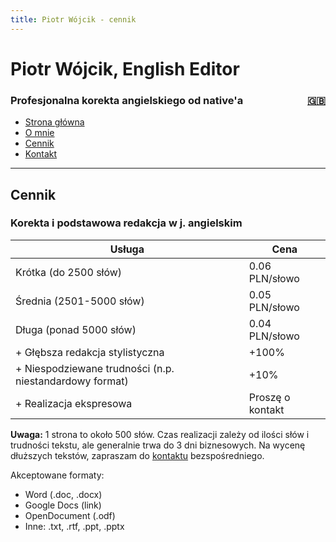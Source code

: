 ```yaml
---
title: Piotr Wójcik - cennik
---
```

<link rel="stylesheet" href="style.css">

# Piotr Wójcik, English Editor

<h3><div style="float: left">Profesjonalna korekta angielskiego od native'a</div><div style="float: right"><a href="pricing.html" title="Please click here for English">🇬🇧</a></div><div style="clear: both;"></div></h3>

- [Strona główna](index.md)
- [O mnie](omnie.md)
- [Cennik](cennik.md)
- [Kontakt](kontakt.md)

---

## Cennik

### Korekta i podstawowa redakcja w j. angielskim

| Usługa                          | Cena             |
|---------------------------------|------------------|
| Krótka (do 2500 słów)           | 0.06 PLN/słowo   |
| Średnia (2501-5000 słów)        | 0.05 PLN/słowo   |
| Długa (ponad 5000 słów)         | 0.04 PLN/słowo   |
| + Głębsza redakcja stylistyczna | +100%            |
| + Niespodziewane trudności (n.p.  niestandardowy format) | +10% |
| + Realizacja ekspresowa         | Proszę o kontakt |
<!--
<table>
<thead>
  <tr>
    <th>Usługa</th>
    <th>Cena</th>
  </tr>
</thead>
<tbody>
  <tr>
    <td>Krótka (do 2500 słów)</td>
    <td>0.06 PLN/słowo</td>
  </tr>
  <tr>
    <td>Średnia (2501-5000 słów)</td>
    <td>0.05 PLN/słowo</td>
  </tr>
  <tr>
    <td>Długa (ponad 5000 słów)</td>
    <td>0.04 PLN/słowo</td>
  </tr>
  <tr>
    <td>+ Głębsza redakcja stylistyczna</td>
    <td>+100%</td>
  </tr>
  <tr>
    <td>+ Niespodziewane trudności (n.p.  niestandardowy format)</td>
    <td>+10%</td>
  </tr>
  <tr>
    <td>+ Realizacja ekspresowa</td>
    <td>Proszę o kontakt</td>
  </tr>
</tbody>
</table>
-->

**Uwaga:** 1 strona to około 500 słów. Czas realizacji zależy od ilości słów i trudności tekstu, ale generalnie trwa do 3 dni biznesowych. Na wycenę dłuższych tekstów, zapraszam do [kontaktu](kontakt.md) bezspośredniego.

Akceptowane formaty:
- Word (.doc, .docx)
- Google Docs (link)
- OpenDocument (.odf)
- Inne: .txt, .rtf, .ppt, .pptx
